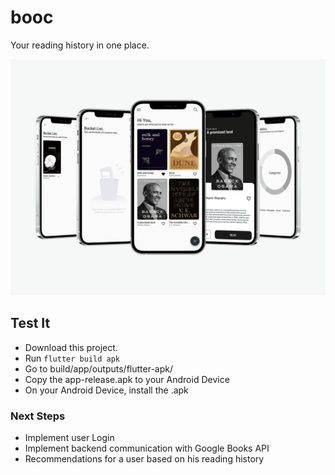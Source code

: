 # booc
Your reading history in one place.

![Image of book widgets](./assets/github/detail-screens.png)


## Test It

- Download this project.
- Run ``` flutter build apk ```
- Go to build/app/outputs/flutter-apk/
- Copy the app-release.apk to your Android Device
- On your Android Device, install the .apk

### Next Steps

- Implement user Login
- Implement backend communication with Google Books API
- Recommendations for a user based on his reading history